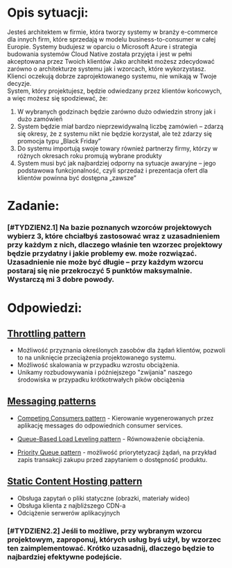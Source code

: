 # Opis sytuacji:
Jesteś architektem w firmie, która tworzy systemy w branży e-commerce dla innych firm, które sprzedają w modelu business-to-consumer w całej Europie. Systemy budujesz w oparciu o Microsoft Azure i strategia budowania systemów Cloud Native została przyjęta i jest w pełni akceptowana przez Twoich klientów
Jako architekt możesz zdecydować zarówno o architekturze systemu jak i wzorcach, które wykorzystasz. Klienci oczekują dobrze zaprojektowanego systemu, nie wnikają w Twoje decyzje.  
System, który projektujesz, będzie odwiedzany przez klientów końcowych, a więc możesz się spodziewać, że:
1) W wybranych godzinach będzie zarówno dużo odwiedzin strony jak i dużo zamówień
2) System będzie miał bardzo nieprzewidywalną liczbę zamówień – zdarzą się okresy, że z systemu nikt nie będzie korzystał, ale też zdarzy się promocja typu „Black Friday”
3) Do systemu importują swoje towary również partnerzy firmy, którzy w różnych okresach roku promują wybrane produkty
4) System musi być jak najbardziej odporny na sytuacje awaryjne – jego podstawowa funkcjonalność, czyli sprzedaż i prezentacja ofert dla klientów powinna być dostępna „zawsze”

# Zadanie:
### [#TYDZIEN2.1]  Na bazie poznanych wzorców projektowych wybierz 3, które chciałbyś zastosować wraz z uzasadnieniem przy każdym z nich, dlaczego właśnie ten wzorzec projektowy będzie przydatny i jakie problemy ew. może rozwiązać. Uzasadnienie nie może być długie – przy każdym wzorcu postaraj się nie przekroczyć 5 punktów maksymalnie. Wystarczą mi 3 dobre powody.

# Odpowiedzi:

## [Throttling pattern](https://docs.microsoft.com/pl-pl/azure/architecture/patterns/throttling)

- Możliwość przyznania określonych zasobów dla żądań klientów, pozwoli to na uniknięcie przeciążenia projektowanego systemu.
- Możliwość skalowania w przypadku wzrostu obciążenia.
- Unikamy rozbudowywania i późniejszego "zwijania" naszego środowiska w przypadku krótkotrwałych pików obciążenia

## [Messaging patterns](https://docs.microsoft.com/en-us/azure/architecture/patterns/category/messaging)

- [Competing Consumers pattern](https://docs.microsoft.com/en-us/azure/architecture/patterns/competing-consumers) - Kierowanie wygenerowanych przez aplikację messages do odpowiednich consumer services.
- [Queue-Based Load Leveling pattern](https://docs.microsoft.com/en-us/azure/architecture/patterns/queue-based-load-leveling) - Równoważenie obciążenia.

- [Priority Queue pattern](https://docs.microsoft.com/en-us/azure/architecture/patterns/priority-queue) - możliwość priorytetyzacji żądań, na przykład zapis transakcji zakupu przed zapytaniem o dostępność produktu.

## [Static Content Hosting pattern](https://docs.microsoft.com/pl-pl/azure/architecture/patterns/static-content-hosting)
- Obsługa zapytań o pliki statyczne (obrazki, materiały wideo)
- Obsługa klienta z najbliższego CDN-a
- Odciążenie serwerów aplikacyjnych


### [#TYDZIEN2.2]  Jeśli to możliwe, przy wybranym wzorcu projektowym, zaproponuj, których usług byś użył, by wzorzec ten zaimplementować. Krótko uzasadnij, dlaczego będzie to najbardziej efektywne podejście.
